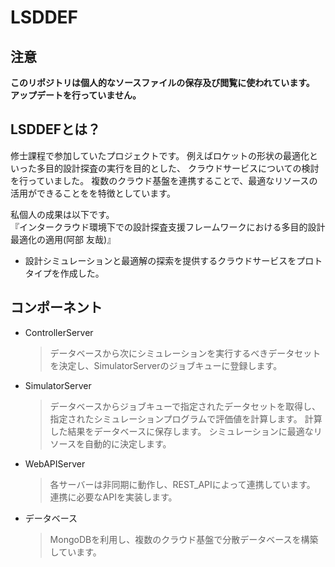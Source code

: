 # LSDDEF

## 注意
**このリポジトリは個人的なソースファイルの保存及び閲覧に使われています。**
**アップデートを行っていません。**

## LSDDEFとは？
修士課程で参加していたプロジェクトです。
例えばロケットの形状の最適化といった多目的設計探査の実行を目的とした、
クラウドサービスについての検討を行っていました。
複数のクラウド基盤を連携することで、最適なリソースの活用ができることをを特徴としています。

私個人の成果は以下です。  
『インタークラウド環境下での設計探査支援フレームワークにおける多目的設計最適化の適用(阿部 友哉)』  
* 設計シミュレーションと最適解の探索を提供するクラウドサービスをプロトタイプを作成した。

## コンポーネント
* ControllerServer
    > データベースから次にシミュレーションを実行するべきデータセットを決定し、SimulatorServerのジョブキューに登録します。 
* SimulatorServer
    > データベースからジョブキューで指定されたデータセットを取得し、指定されたシミュレーションプログラムで評価値を計算します。
    > 計算した結果をデータベースに保存します。
    > シミュレーションに最適なリソースを自動的に決定します。
* WebAPIServer
    > 各サーバーは非同期に動作し、REST_APIによって連携しています。
    > 連携に必要なAPIを実装します。
* データベース
    > MongoDBを利用し、複数のクラウド基盤で分散データベースを構築しています。
